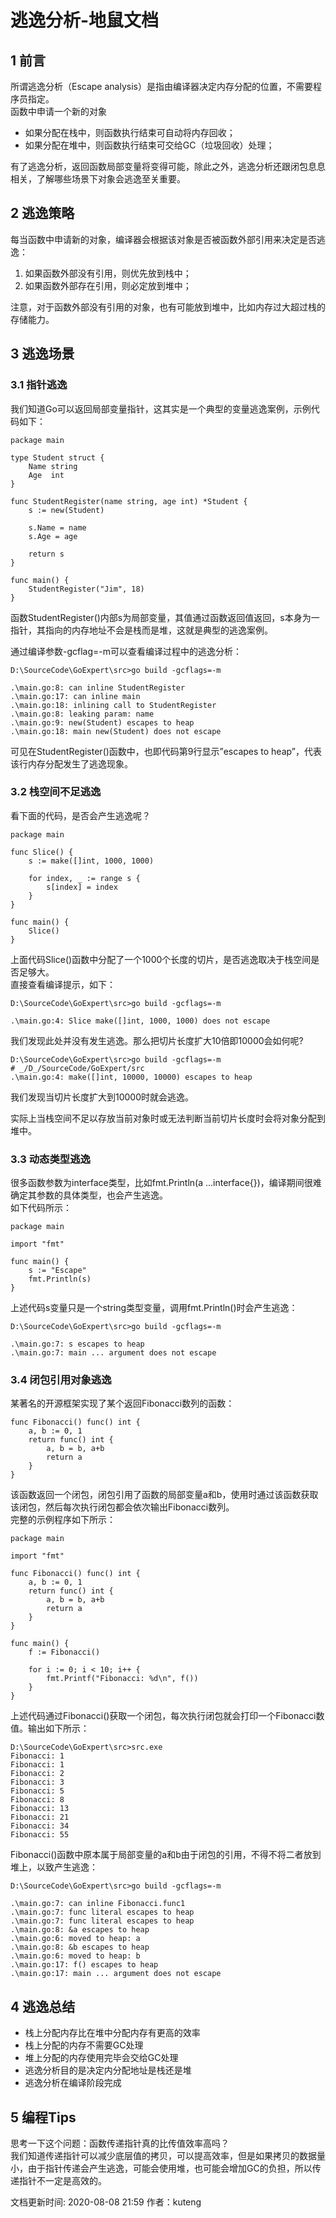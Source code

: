 # 逃逸分析-地鼠文档

## 1 前言 <a id="bt47c7"></a>

所谓逃逸分析（Escape analysis）是指由编译器决定内存分配的位置，不需要程序员指定。  
函数中申请一个新的对象

* 如果分配在栈中，则函数执行结束可自动将内存回收；
* 如果分配在堆中，则函数执行结束可交给GC（垃圾回收）处理；

有了逃逸分析，返回函数局部变量将变得可能，除此之外，逃逸分析还跟闭包息息相关，了解哪些场景下对象会逃逸至关重要。

## 2 逃逸策略 <a id="20rjf9"></a>

每当函数中申请新的对象，编译器会根据该对象是否被函数外部引用来决定是否逃逸：

1. 如果函数外部没有引用，则优先放到栈中；
2. 如果函数外部存在引用，则必定放到堆中；

注意，对于函数外部没有引用的对象，也有可能放到堆中，比如内存过大超过栈的存储能力。

## 3 逃逸场景 <a id="4xlc0j"></a>

### 3.1 指针逃逸 <a id="a441v2"></a>

我们知道Go可以返回局部变量指针，这其实是一个典型的变量逃逸案例，示例代码如下：

```text
package main

type Student struct {
    Name string
    Age  int
}

func StudentRegister(name string, age int) *Student {
    s := new(Student) 

    s.Name = name
    s.Age = age

    return s
}

func main() {
    StudentRegister("Jim", 18)
}
```

函数StudentRegister\(\)内部s为局部变量，其值通过函数返回值返回，s本身为一指针，其指向的内存地址不会是栈而是堆，这就是典型的逃逸案例。

通过编译参数-gcflag=-m可以查看编译过程中的逃逸分析：

```text
D:\SourceCode\GoExpert\src>go build -gcflags=-m

.\main.go:8: can inline StudentRegister
.\main.go:17: can inline main
.\main.go:18: inlining call to StudentRegister
.\main.go:8: leaking param: name
.\main.go:9: new(Student) escapes to heap
.\main.go:18: main new(Student) does not escape
```

可见在StudentRegister\(\)函数中，也即代码第9行显示”escapes to heap”，代表该行内存分配发生了逃逸现象。

### 3.2 栈空间不足逃逸 <a id="17xmt7"></a>

看下面的代码，是否会产生逃逸呢？

```text
package main

func Slice() {
    s := make([]int, 1000, 1000)

    for index, _ := range s {
        s[index] = index
    }
}

func main() {
    Slice()
}
```

上面代码Slice\(\)函数中分配了一个1000个长度的切片，是否逃逸取决于栈空间是否足够大。  
直接查看编译提示，如下：

```text
D:\SourceCode\GoExpert\src>go build -gcflags=-m

.\main.go:4: Slice make([]int, 1000, 1000) does not escape
```

我们发现此处并没有发生逃逸。那么把切片长度扩大10倍即10000会如何呢?

```text
D:\SourceCode\GoExpert\src>go build -gcflags=-m
# _/D_/SourceCode/GoExpert/src
.\main.go:4: make([]int, 10000, 10000) escapes to heap
```

我们发现当切片长度扩大到10000时就会逃逸。

实际上当栈空间不足以存放当前对象时或无法判断当前切片长度时会将对象分配到堆中。

### 3.3 动态类型逃逸 <a id="1hqzen"></a>

很多函数参数为interface类型，比如fmt.Println\(a …interface{}\)，编译期间很难确定其参数的具体类型，也会产生逃逸。  
如下代码所示：

```text
package main

import "fmt"

func main() {
    s := "Escape"
    fmt.Println(s)
}
```

上述代码s变量只是一个string类型变量，调用fmt.Println\(\)时会产生逃逸：

```text
D:\SourceCode\GoExpert\src>go build -gcflags=-m

.\main.go:7: s escapes to heap
.\main.go:7: main ... argument does not escape
```

### 3.4 闭包引用对象逃逸 <a id="b2cy8x"></a>

某著名的开源框架实现了某个返回Fibonacci数列的函数：

```text
func Fibonacci() func() int {
    a, b := 0, 1
    return func() int {
        a, b = b, a+b
        return a
    }
}
```

该函数返回一个闭包，闭包引用了函数的局部变量a和b，使用时通过该函数获取该闭包，然后每次执行闭包都会依次输出Fibonacci数列。  
完整的示例程序如下所示：

```text
package main

import "fmt"

func Fibonacci() func() int {
    a, b := 0, 1
    return func() int {
        a, b = b, a+b
        return a
    }
}

func main() {
    f := Fibonacci()

    for i := 0; i < 10; i++ {
        fmt.Printf("Fibonacci: %d\n", f())
    }
}
```

上述代码通过Fibonacci\(\)获取一个闭包，每次执行闭包就会打印一个Fibonacci数值。输出如下所示：

```text
D:\SourceCode\GoExpert\src>src.exe
Fibonacci: 1
Fibonacci: 1
Fibonacci: 2
Fibonacci: 3
Fibonacci: 5
Fibonacci: 8
Fibonacci: 13
Fibonacci: 21
Fibonacci: 34
Fibonacci: 55
```

Fibonacci\(\)函数中原本属于局部变量的a和b由于闭包的引用，不得不将二者放到堆上，以致产生逃逸：

```text
D:\SourceCode\GoExpert\src>go build -gcflags=-m

.\main.go:7: can inline Fibonacci.func1
.\main.go:7: func literal escapes to heap
.\main.go:7: func literal escapes to heap
.\main.go:8: &a escapes to heap
.\main.go:6: moved to heap: a
.\main.go:8: &b escapes to heap
.\main.go:6: moved to heap: b
.\main.go:17: f() escapes to heap
.\main.go:17: main ... argument does not escape
```

## 4 逃逸总结 <a id="xk4vh"></a>

* 栈上分配内存比在堆中分配内存有更高的效率
* 栈上分配的内存不需要GC处理
* 堆上分配的内存使用完毕会交给GC处理
* 逃逸分析目的是决定内分配地址是栈还是堆
* 逃逸分析在编译阶段完成

## 5 编程Tips <a id="d6n772"></a>

思考一下这个问题：函数传递指针真的比传值效率高吗？  
我们知道传递指针可以减少底层值的拷贝，可以提高效率，但是如果拷贝的数据量小，由于指针传递会产生逃逸，可能会使用堆，也可能会增加GC的负担，所以传递指针不一定是高效的。

文档更新时间: 2020-08-08 21:59   作者：kuteng


